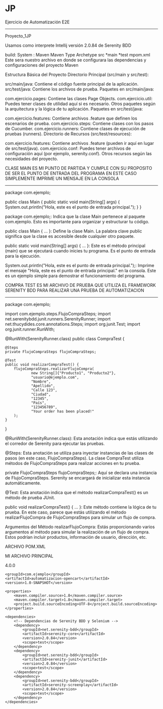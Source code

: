 # JP
Ejercicio de Automatización E2E
********************************

Proyecto_1JP

Usamos como interprete Intellij
 versión 2.0.84 de Serenity BDD

build: System : Maven
Maven Type Archetype 
src
*main
*test
mpom.xml  Este sera nuestro archivo en donde se configurara las dependencias y configuraciones del proyecto Maven 

Estructura Básica del Proyecto
Directorio Principal (src/main y src/test):

src/main/java: Contiene el código fuente principal de la aplicación.
src/test/java: Contiene los archivos de prueba.
Paquetes en src/main/java:

com.ejercicio.pages: Contiene las clases Page Objects.
com.ejercicio.util: Puedes tener clases de utilidad aquí si es necesario.
Otros paquetes según la arquitectura y la lógica de tu aplicación.
Paquetes en src/test/java:

com.ejercicio.features: Contiene archivos .feature que definen los escenarios de prueba.
com.ejercicio.steps: Contiene clases con los pasos de Cucumber.
com.ejercicio.runners: Contiene clases de ejecución de pruebas (runners).
Directorio de Recursos (src/test/resources):

com.ejercicio.features: Contiene archivos .feature (pueden ir aquí en lugar de src/test/java).
com.ejercicio.conf: Puedes tener archivos de configuración aquí (por ejemplo, serenity.conf).
Otros recursos según las necesidades del proyecto.

CLASE MAIN
ES MI PUNTO DE PARTIDA Y CUMPLE CON SU PROPOSITO DE SER EL PUNTO DE ENTRADA DEL PROGRAMA EN ESTE CASO SIMPLEMENTE IMPRIME UN MENSAJE EN LA CONSOLA 

********************************************************************************************************************************************************
package com.ejemplo;

public class Main {
    public static void main(String[] args) {
        System.out.println("Hola, este es el punto de entrada principal.");
    }
}

package com.ejemplo;: Indica que la clase Main pertenece al paquete com.ejemplo. Esto es importante para organizar y estructurar tu código.

public class Main { ... }: Define la clase Main. La palabra clave public significa que la clase es accesible desde cualquier otro paquete.

public static void main(String[] args) { ... }: Este es el método principal (main) que se ejecutará cuando inicies tu programa. Es el punto de entrada para la ejecución.

System.out.println("Hola, este es el punto de entrada principal.");: Imprime el mensaje "Hola, este es el punto de entrada principal." en la consola. Este es un ejemplo simple para demostrar el funcionamiento del programa.



COMPRA TEST 
ES MI ARCHIVO DE PRUEBA QUE UTILIZA EL FRAMEWORK SERENITY BDD PARA REALIZAR UNA PRUEBA DE AUTOMATIZACION
*************************************************************************************************************************************

package com.ejemplo;

import com.ejemplo.steps.FlujoCompraSteps;
import net.serenitybdd.junit.runners.SerenityRunner;
import net.thucydides.core.annotations.Steps;
import org.junit.Test;
import org.junit.runner.RunWith;

@RunWith(SerenityRunner.class)
public class CompraTest {

    @Steps
    private FlujoCompraSteps flujoCompraSteps;

    @Test
    public void realizarCompraTest() {
        flujoCompraSteps.realizarFlujoCompra(
                new String[]{"Producto1", "Producto2"},
                "usuario@ejemplo.com",
                "Nombre",
                "Apellido",
                "Calle 123",
                "Ciudad",
                "12345",
                "País",
                "123456789",
                "Your order has been placed!"
        );
    }
}

@RunWith(SerenityRunner.class): Esta anotación indica que estás utilizando el corredor de Serenity para ejecutar las pruebas.

@Steps: Esta anotación se utiliza para inyectar instancias de las clases de pasos (en este caso, FlujoCompraSteps). La clase CompraTest utiliza métodos de FlujoCompraSteps para realizar acciones en tu prueba.

private FlujoCompraSteps flujoCompraSteps;: Aquí se declara una instancia de FlujoCompraSteps. Serenity se encargará de inicializar esta instancia automáticamente.

@Test: Esta anotación indica que el método realizarCompraTest() es un método de prueba JUnit.

public void realizarCompraTest() { ... }: Este método contiene la lógica de tu prueba. En este caso, parece que estás utilizando el método realizarFlujoCompra de FlujoCompraSteps para simular un flujo de compra.

Argumentos del Método realizarFlujoCompra: Estás proporcionando varios argumentos al método para simular la realización de un flujo de compra. Estos podrían incluir productos, información de usuario, dirección, etc.


ARCHIVO POM.XML

MI ARCHIVO PRINCIPAL 

<project xmlns="http://maven.apache.org/POM/4.0.0"
         xmlns:xsi="http://www.w3.org/2001/XMLSchema-instance"
         xsi:schemaLocation="http://maven.apache.org/POM/4.0.0 http://maven.apache.org/xsd/maven-4.0.0.xsd">
    <modelVersion>4.0.0</modelVersion>

    <groupId>com.ejemplo</groupId>
    <artifactId>automatizacion-opencart</artifactId>
    <version>1.0-SNAPSHOT</version>

    <properties>
        <maven.compiler.source>1.8</maven.compiler.source>
        <maven.compiler.target>1.8</maven.compiler.target>
        <project.build.sourceEncoding>UTF-8</project.build.sourceEncoding>
    </properties>

    <dependencies>
        <!-- Dependencias de Serenity BDD y Selenium -->
        <dependency>
            <groupId>net.serenity-bdd</groupId>
            <artifactId>serenity-core</artifactId>
            <version>2.0.84</version>
            <scope>test</scope>
        </dependency>
        <dependency>
            <groupId>net.serenity-bdd</groupId>
            <artifactId>serenity-junit</artifactId>
            <version>2.0.84</version>
            <scope>test</scope>
        </dependency>
        <dependency>
            <groupId>net.serenity-bdd</groupId>
            <artifactId>serenity-screenplay</artifactId>
            <version>2.0.84</version>
            <scope>test</scope>
        </dependency>
    </dependencies>
</project>



